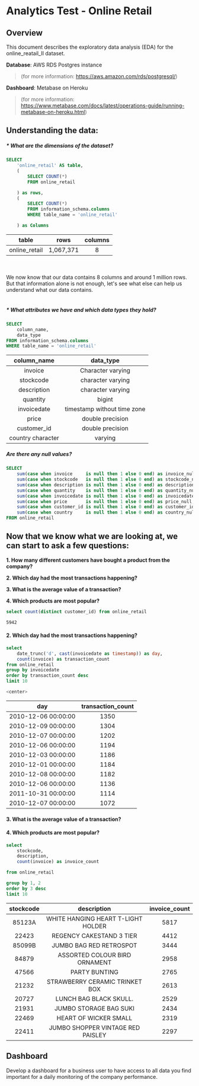 # Analytics Test - Online Retail

## Overview

This document describes the exploratory data analysis (EDA) for the online_reatail_II dataset.

**Database**: AWS RDS Postgres instance
> (for more information: https://aws.amazon.com/rds/postgresql/)

**Dashboard**: Metabase on Heroku
>(for more information: https://www.metabase.com/docs/latest/operations-guide/running-metabase-on-heroku.html)


## Understanding the data:


##### * What are the dimensions of the dataset?
```sql
SELECT
    'online_retail' AS table,
    (
        SELECT COUNT(*)
        FROM online_retail

    ) as rows,
    (
        SELECT COUNT(*)
        FROM information_schema.columns
        WHERE table_name = 'online_retail'

    ) as Columns
```

table|rows|columns
:---:|:--:|:-----:
online_retail|1,067,371|8

<br/><br/>
We now know that our data contains 8 columns and around 1 million rows.
But that information alone is not enough, let's see what else can help us understand
what our data contains.
<br/><br/>

##### * What attributes we have and which data types they hold?
```sql
SELECT
    column_name,
    data_type
FROM information_schema.columns
WHERE table_name = 'online_retail'
```

column_name|data_type
:----:|:------------------------------:
invoice|Character varying
stockcode|character varying
description|character varying
quantity|bigint
invoicedate|timestamp without time zone
price|double precision
customer_id|double precision
country	character|varying


##### Are there any null values?
```sql
SELECT
    sum(case when invoice     is null then 1 else 0 end) as invoice_null,
    sum(case when stockcode   is null then 1 else 0 end) as stockcode_null,
    sum(case when description is null then 1 else 0 end) as description_null,
    sum(case when quantity    is null then 1 else 0 end) as quantity_null,
    sum(case when invoicedate is null then 1 else 0 end) as invoicedate_null,
    sum(case when price       is null then 1 else 0 end) as price_null,
    sum(case when customer_id is null then 1 else 0 end) as customer_id_null,
    sum(case when country     is null then 1 else 0 end) as country_null
FROM online_retail
```







## Now that we know what we are looking at, we can start to ask a few questions:

**1. How many different customers have bought a product from the company?**



**2. Which day had the most transactions happening?**



**3. What is the average value of a transaction?**



**4. Which products are most popular?**










```sql
select count(distinct customer_id) from online_retail
```
```
5942
```

#### 2. Which day had the most transactions happening?

```sql
select
    date_trunc('d', cast(invoicedate as timestamp)) as day,
    count(invoice) as transaction_count
from online_retail
group by invoicedate
order by transaction_count desc
limit 10

<center>
```
day|transaction_count
:---:|      :---:
2010-12-06 00:00:00|1350
2010-12-09 00:00:00|1304
2010-12-07 00:00:00|1202
2010-12-06 00:00:00|1194
2010-12-03 00:00:00|1186
2010-12-01 00:00:00|1184
2010-12-08 00:00:00|1182
2010-12-06 00:00:00|1136
2011-10-31 00:00:00|1114
2010-12-07 00:00:00|1072
</center>

#### 3. What is the average value of a transaction?


#### 4. Which products are most popular?

```sql
select
	stockcode,
	description,
	count(invoice) as invoice_count

from online_retail

group by 1, 2
order by 3 desc
limit 10
```
stockcode|description|invoice_count
  :---:  |   :---:   |    :---:
85123A|WHITE HANGING HEART T-LIGHT HOLDER|5817
22423|REGENCY CAKESTAND 3 TIER|4412
85099B|JUMBO BAG RED RETROSPOT|3444
84879|ASSORTED COLOUR BIRD ORNAMENT|2958
47566|PARTY BUNTING|2765
21232|STRAWBERRY CERAMIC TRINKET BOX|2613
20727|LUNCH BAG  BLACK SKULL.|2529
21931|JUMBO STORAGE BAG SUKI|2434
22469|HEART OF WICKER SMALL|2319
22411|JUMBO SHOPPER VINTAGE RED PAISLEY|2297

## Dashboard
Develop a dashboard for a business user to have access to all data you find important for a daily monitoring of the company performance.